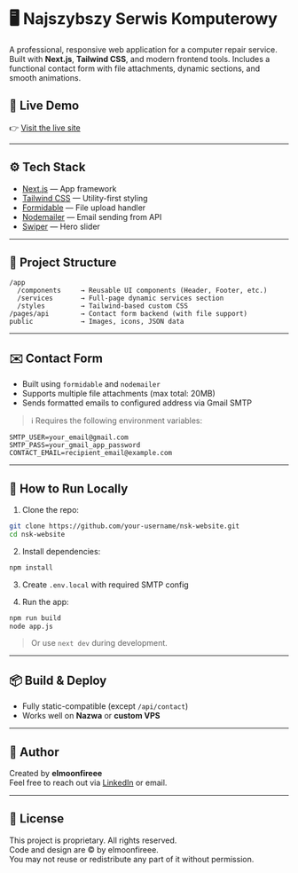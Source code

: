 # 🖥️ Najszybszy Serwis Komputerowy

A professional, responsive web application for a computer repair service. Built with **Next.js**, **Tailwind CSS**, and modern frontend tools. Includes a functional contact form with file attachments, dynamic sections, and smooth animations.

## 🔗 Live Demo

👉 [Visit the live site](https://nsk-serwis.pl) 

---

## ⚙️ Tech Stack

- [Next.js](https://nextjs.org/) — App framework
- [Tailwind CSS](https://tailwindcss.com/) — Utility-first styling
- [Formidable](https://www.npmjs.com/package/formidable) — File upload handler
- [Nodemailer](https://nodemailer.com/) — Email sending from API
- [Swiper](https://swiperjs.com/) — Hero slider

---

## 📂 Project Structure

```
/app
  /components     → Reusable UI components (Header, Footer, etc.)
  /services       → Full-page dynamic services section
  /styles         → Tailwind-based custom CSS
/pages/api        → Contact form backend (with file support)
public            → Images, icons, JSON data
```

---

## ✉️ Contact Form

- Built using `formidable` and `nodemailer`
- Supports multiple file attachments (max total: 20MB)
- Sends formatted emails to configured address via Gmail SMTP

> ℹ️ Requires the following environment variables:
```
SMTP_USER=your_email@gmail.com
SMTP_PASS=your_gmail_app_password
CONTACT_EMAIL=recipient_email@example.com
```

---

## 🚀 How to Run Locally

1. Clone the repo:
```bash
git clone https://github.com/your-username/nsk-website.git
cd nsk-website
```

2. Install dependencies:
```bash
npm install
```

3. Create `.env.local` with required SMTP config

4. Run the app:
```bash
npm run build
node app.js
```

> Or use `next dev` during development.

---

## 📦 Build & Deploy

- Fully static-compatible (except `/api/contact`)
- Works well on **Nazwa** or **custom VPS**

---

## 👤 Author

Created by **elmoonfireee**  
Feel free to reach out via [LinkedIn](https://www.linkedin.com/in/damian-kaminski-9ab52a286/) or email.

---

## 📝 License

This project is proprietary. All rights reserved.  
Code and design are © by elmoonfireee.  
You may not reuse or redistribute any part of it without permission.

